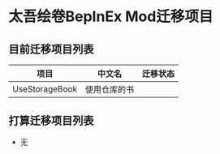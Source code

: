 # 太吾绘卷BepInEx Mod迁移项目

## 目前迁移项目列表
| 项目 | 中文名 | 迁移状态 |
| :---: | :---: | :---: |
| UseStorageBook | 使用仓库的书 |  |

## 打算迁移项目列表
- 无
